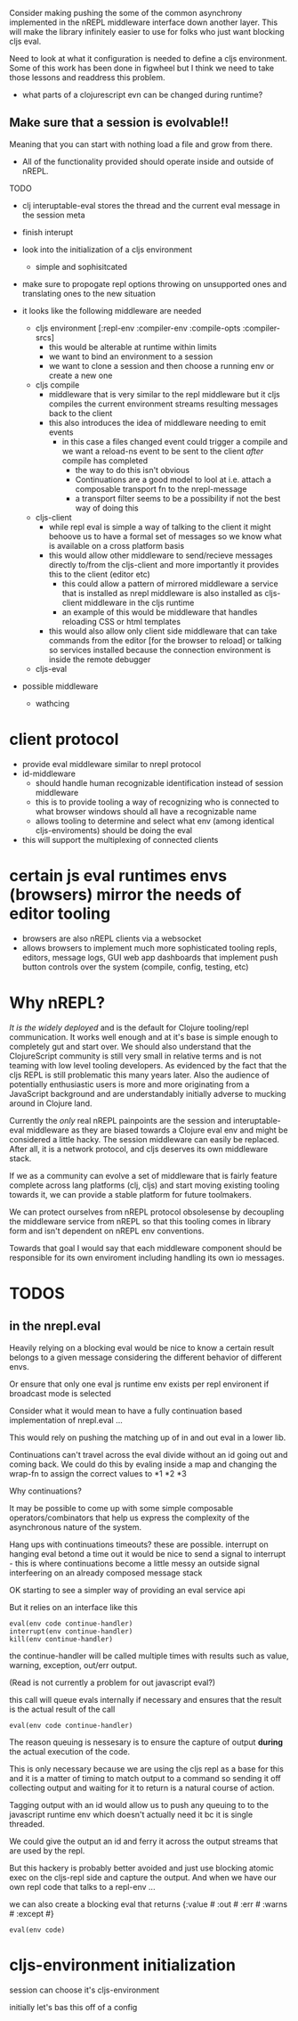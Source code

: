 
Consider making pushing the some of the common asynchrony implemented
in the nREPL middleware interface down another layer. This will make
the library infinitely easier to use for folks who just want blocking
cljs eval.

Need to look at what it configuration is needed to define a cljs
environment. Some of this work has been done in figwheel but I think
we need to take those lessons and readdress this problem.

- what parts of a clojurescript evn can be changed during runtime?

## Make sure that a session is evolvable!!
Meaning that you can start with nothing load a file and grow from there.

* All of the functionality provided should operate inside and outside
of nREPL.

TODO

* clj interuptable-eval stores the thread and the current eval message
  in the session meta
* finish interupt
* look into the initialization of a cljs environment
  - simple and sophisitcated
* make sure to propogate repl options throwing on unsupported ones and translating
  ones to the new situation
  
* it looks like the following middleware are needed
  - cljs environment [:repl-env :compiler-env :compile-opts :compiler-srcs]
    * this would be alterable at runtime  within limits
	* we want to bind an environment to a session
	* we want to clone a session and then choose a running env or create a new one
  - cljs compile
    * middleware that is very similar to the repl middleware but it cljs compiles the current 
	  environment streams resulting messages back to the client
	* this also introduces the idea of middleware needing to emit events
	  - in this case a files changed event could trigger a compile and
        we want a reload-ns event to be sent to the client *after* compile has completed
		- the way to do this isn't obvious 
		- Continuations are a good model to lool at 
		  i.e. attach a composable transport fn to the nrepl-message
		- a transport filter seems to be a possibility if not the best way of doing this
  - cljs-client 
    * while repl eval is simple a way of talking to the client it
	  might behoove us to have a formal set of messages so we know
	  what is available on a cross platform basis
	* this would allow other middleware to send/recieve messages
      directly to/from the cljs-client and more importantly it
      provides this to the client (editor etc)
	  - this could allow a pattern of mirrored middleware a service
	    that is installed as nrepl middleware is also installed as
	    cljs-client middleware in the cljs runtime
	  - an example of this would be middleware that handles reloading CSS or html templates
	* this would also allow only client side middleware that can take commands from the 
  	  editor [for the browser to reload] or talking so services installed because 
	  the connection environment is inside the remote debugger
  - cljs-eval
  
* possible middleware
  - wathcing
  
# client protocol 

* provide eval middleware similar to nrepl protocol
* id-middleware 
  - should handle human recognizable identification instead of session
    middleware
  - this is to provide tooling a way of recognizing who is connected to what
    browser windows should all have a recognizable name
  - allows tooling to determine and select what env (among identical cljs-enviroments)
    should be doing the eval
* this will support the multiplexing of connected clients

# certain js eval runtimes envs (browsers) mirror the needs of editor tooling

* browsers are also nREPL clients via a websocket
* allows browsers to implement much more sophisticated tooling repls,
  editors, message logs, GUI web app dashboards that implement push button
  controls over the system (compile, config, testing, etc)

# Why nREPL?

*It is the widely deployed* and is the default for Clojure tooling/repl
communication. It works well enough and at it's base is simple enough
to completely gut and start over. We should also understand that the
ClojureScript community is still very small in relative terms and is
not teaming with low level tooling developers. As evidenced by the
fact that the cljs REPL is still problematic this many years
later. Also the audience of potentially enthusiastic users is more and
more originating from a JavaScript background and are understandably
initially adverse to mucking around in Clojure land.

Currently the *only* real nREPL painpoints are the session and
interuptable-eval middleware as they are biased towards a Clojure eval
env and might be considered a little hacky. The session middleware can
easily be replaced. After all, it is a network protocol, and cljs
deserves its own middleware stack.

If we as a community can evolve a set of middleware that is fairly
feature complete across lang platforms (clj, cljs) and start moving
existing tooling towards it, we can provide a stable platform for
future toolmakers.

We can protect ourselves from nREPL protocol obsolesense by decoupling the
middleware service from nREPL so that this tooling comes in library form and
isn't dependent on nREPL env conventions.

Towards that goal I would say that each middleware component should be
responsible for its own enviroment including handling its own io messages.



# TODOS 
## in the nrepl.eval

Heavily relying on a blocking eval would be nice to know a certain
result belongs to a given message considering the different behavior
of different envs.

Or ensure that only one eval js runtime env exists per repl environent
if broadcast mode is selected 

Consider what it would mean to have a fully continuation based
implementation of nrepl.eval ...

This would rely on pushing the matching up of in and out eval in a lower lib.

Continuations can't travel across the eval divide without an id going
out and coming back. We could do this by evaling inside a map and
changing the wrap-fn to assign the correct values to *1 *2 *3

Why continuations?

It may be possible to come up with some simple composable operators/combinators
that help us express the complexity of the asynchronous nature of the system.

Hang ups with continuations 
  timeouts?  these are possible. 
  interrupt on hanging eval betond a time out it would be nice to send a signal
   to interrupt - this is where continuations become a little messy 
   an outside signal interfeering on an already composed message stack




OK starting to see a simpler way of providing an eval service api

But it relies on an interface like this

    eval(env code continue-handler)
    interrupt(env continue-handler)
    kill(env continue-handler)

the continue-handler will be called multiple times with results such
as value, warning, exception, out/err output.

(Read is not currently a problem for out javascript eval?)

this call will queue evals internally if necessary
and ensures that the result is the actual result of the call

    eval(env code continue-handler)

The reason queuing is nessesary is to ensure the capture of output **during**
the actual execution of the code. 

This is only necessary because we are using the cljs repl as a base
for this and it is a matter of timing to match output to a command so
sending it off collecting output and waiting for it to return is a
natural course of action.

Tagging output with an id would allow us to push any queuing to
to the javascript runtime env which doesn't actually need it bc it is
single threaded. 

We could give the output an id and ferry it across the output streams
that are used by the repl.

But this hackery is probably better avoided and just use blocking
atomic exec on the cljs-repl side and capture the output. And when we
have our own repl code that talks to a repl-env ...

we can also create a blocking eval that 
returns {:value # :out # :err # :warns # :except #}

    eval(env code) 


# cljs-environment initialization

session can choose it's cljs-environment

initially let's bas this off of a config



